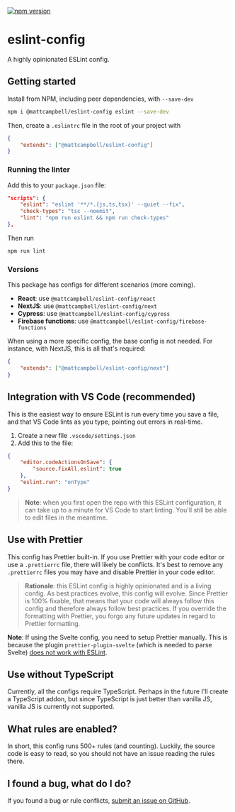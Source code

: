 [![npm version](https://badge.fury.io/js/@mattcampbell/eslint-config.svg)](//npmjs.com/package/@mattcampbell/eslint-config)

# eslint-config

A highly opinionated ESLint config.

## Getting started

Install from NPM, including peer dependencies, with `--save-dev`

```bash
npm i @mattcampbell/eslint-config eslint --save-dev
```

Then, create a `.eslintrc` file in the root of your project with

```json
{
	"extends": ["@mattcampbell/eslint-config"]
}
```

### Running the linter

Add this to your `package.json` file:

```json
"scripts": {
    "eslint": "eslint '**/*.{js,ts,tsx}' --quiet --fix",
    "check-types": "tsc --noemit",
    "lint": "npm run eslint && npm run check-types"
},
```

Then run

```bash
npm run lint
```

### Versions

This package has configs for different scenarios (more coming).

-   **React**: use `@mattcampbell/eslint-config/react`
-   **NextJS**: use `@mattcampbell/eslint-config/next`
-   **Cypress**: use `@mattcampbell/eslint-config/cypress`
-   **Firebase functions**: use `@mattcampbell/eslint-config/firebase-functions`

When using a more specific config, the base config is not needed. For instance, with NextJS, this is all that's required:

```json
{
	"extends": ["@mattcampbell/eslint-config/next"]
}
```

## Integration with VS Code (recommended)

This is the easiest way to ensure ESLint is run every time you save a file, and that VS Code lints as you type, pointing out errors in real-time.

1. Create a new file `.vscode/settings.json`
2. Add this to the file:

```json
{
	"editor.codeActionsOnSave": {
		"source.fixAll.eslint": true
	},
	"eslint.run": "onType"
}
```

> **Note**: when you first open the repo with this ESLint configuration, it can take up to a minute for VS Code to start linting. You'll still be able to edit files in the meantime.

## Use with Prettier

This config has Prettier built-in. If you use Prettier with your code editor or use a `.prettierrc` file, there will likely be conflicts. It's best to remove any `.prettierrc` files you may have and disable Prettier in your code editor.

> **Rationale**: this ESLint config is highly opinionated and is a living config. As best practices evolve, this config will evolve. Since Prettier is 100% fixable, that means that your code will always follow this config and therefore always follow best practices. If you override the formatting with Prettier, you forgo any future updates in regard to Prettier formatting.

**Note**: If using the Svelte config, you need to setup Prettier manually. This is because the plugin `prettier-plugin-svelte` (which is needed to parse Svelte) [does not work with ESLint](https://github.com/sveltejs/prettier-plugin-svelte/issues/57).

## Use without TypeScript

Currently, all the configs require TypeScript. Perhaps in the future I'll create a TypeScript addon, but since TypeScript is just better than vanilla JS, vanilla JS is currently not supported.

## What rules are enabled?

In short, this config runs 500+ rules (and counting). Luckily, the source code is easy to read, so you should not have an issue reading the rules there.

## I found a bug, what do I do?

If you found a bug or rule conflicts, [submit an issue on GitHub](https://github.com/Nick-Mazuk/eslint-config/issues).
